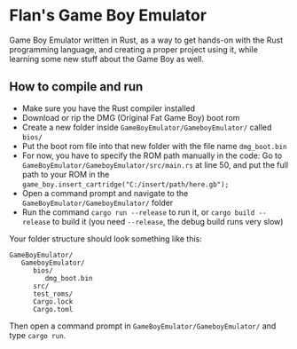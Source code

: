 # Flan's Game Boy Emulator
 Game Boy Emulator written in Rust, as a way to get hands-on with the Rust programming language, and creating a proper project using it, while learning some new stuff about the Game Boy as well.
 
## How to compile and run
 - Make sure you have the Rust compiler installed
 - Download or rip the DMG (Original Fat Game Boy) boot rom
 - Create a new folder inside `GameBoyEmulator/GameboyEmulator/` called `bios/`
 - Put the boot rom file into that new folder with the file name `dmg_boot.bin`
 - For now, you have to specify the ROM path manually in the code: Go to `GameBoyEmulator/GameboyEmulator/src/main.rs` at line 50, and put the full path to your ROM in the `game_boy.insert_cartridge("C:/insert/path/here.gb");`
 - Open a command prompt and navigate to the `GameBoyEmulator/GameboyEmulator/` folder
 - Run the command `cargo run --release` to run it, or `cargo build --release` to build it (you need `--release`, the debug build runs very slow)

 Your folder structure should look something like this:
```
GameBoyEmulator/
   GameboyEmulator/
      bios/
         dmg_boot.bin
      src/
      test_roms/
      Cargo.lock
      Cargo.toml
   ```
           
 Then open a command prompt in `GameBoyEmulator/GameboyEmulator/` and type `cargo run`.
